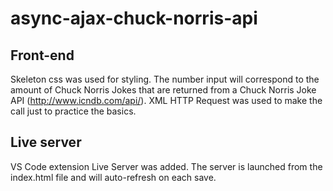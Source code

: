 # async-ajax-chuck-norris-api

## Front-end
Skeleton css was used for styling. The number input will correspond to the amount of Chuck Norris Jokes that are returned from a Chuck Norris Joke API (http://www.icndb.com/api/). XML HTTP Request was used to make the call just to practice the basics.

## Live server
VS Code extension Live Server was added. The server is launched from the index.html file and will auto-refresh on each save.
